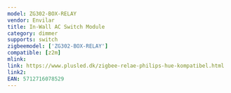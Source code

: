 ```yaml
---
model: ZG302-BOX-RELAY
vendor: Envilar
title: In-Wall AC Switch Module
category: dimmer
supports: switch
zigbeemodel: ['ZG302-BOX-RELAY']
compatible: [z2m]
mlink: 
link: https://www.plusled.dk/zigbee-relae-philips-hue-kompatibel.html
link2: 
EAN: 5712716078529
---
```

